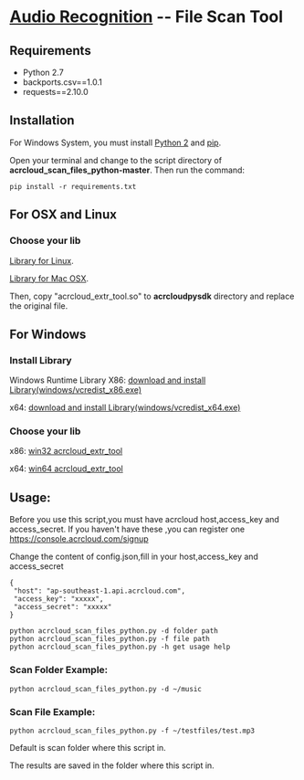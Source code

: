 # [Audio Recognition](https://www.acrcloud.com/music-recognition) -- File Scan Tool

## Requirements

- Python 2.7
- backports.csv==1.0.1
- requests==2.10.0

## Installation 
 
 For Windows System, you must install [Python 2](https://www.python.org/downloads/windows/) and [pip](https://pip.pypa.io/en/stable/installing/).
 
 Open your terminal and change to the script directory of <strong>acrcloud_scan_files_python-master</strong>. Then run the command: 
 
 ```
pip install -r requirements.txt
 ```
## For OSX and Linux

### Choose your lib
 
 [Library for Linux](https://github.com/acrcloud/acrcloud_sdk_python/blob/master/linux/x86-64/acrcloud/acrcloud_extr_tool.so?raw=true).
 
 
 [Library for Mac OSX](https://github.com/acrcloud/acrcloud_sdk_python/blob/master/mac/x86-64/acrcloud/acrcloud_extr_tool.so?raw=true).
 
 Then, copy "acrcloud_extr_tool.so" to <strong>acrcloudpysdk</strong> directory and replace the original file.

## For Windows

### Install Library
 Windows Runtime Library
 X86: [download and install Library(windows/vcredist_x86.exe)](https://www.microsoft.com/en-us/download/details.aspx?id=5555)
 
 x64: [download and install Library(windows/vcredist_x64.exe)](https://www.microsoft.com/en-us/download/details.aspx?id=14632)

### Choose your lib
 x86: [win32 acrcloud_extr_tool](https://github.com/acrcloud/acrcloud_sdk_python/blob/master/windows/win32/acrcloud/acrcloud_extr_tool.pyd?raw=true)

 x64: [win64 acrcloud_extr_tool](https://github.com/acrcloud/acrcloud_sdk_python/blob/master/windows/win64/acrcloud/acrcloud_extr_tool.pyd?raw=true)
 
## Usage: 
 
 Before you use this script,you must have acrcloud host,access_key and access_secret.
 If you haven't have these ,you can register one https://console.acrcloud.com/signup
 
 Change the content of config.json,fill in your host,access_key and access_secret
 ```
{
  "host": "ap-southeast-1.api.acrcloud.com",
  "access_key": "xxxxx",
  "access_secret": "xxxxx"
}
 ```
 
 ```
 python acrcloud_scan_files_python.py -d folder path
 python acrcloud_scan_files_python.py -f file path
 python acrcloud_scan_files_python.py -h get usage help
 ```

### Scan Folder Example:
 ```
 python acrcloud_scan_files_python.py -d ~/music
 ```
### Scan File Example: 
 ```
 python acrcloud_scan_files_python.py -f ~/testfiles/test.mp3
 ```
Default is scan folder where this script in.

The results are saved in the folder where this script in.

